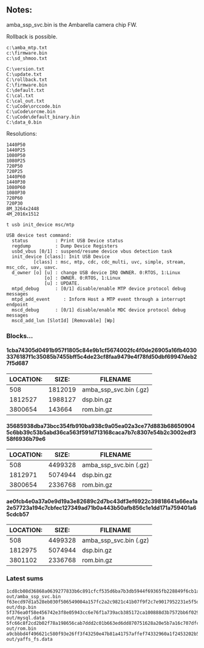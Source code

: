 ## Notes:

amba_ssp_svc.bin is the Ambarella camera chip FW.

Rollback is possible.

```
c:\amba_mtp.txt
c:\firmware.bin
c:\sd_shmoo.txt

C:\version.txt
C:\update.txt
C:\rollback.txt
C:\firmware.bin
C:\default.txt
C:\cal.txt
C:\cal_out.txt
C:\uCode\orccode.bin
C:\uCode\orcme.bin
C:\uCode\default_binary.bin
C:\data_0.bin
```

Resolutions:

```
1440P50
1440P25
1080P50
1080P25
720P50
720P25
1440P60
1440P30
1080P60
1080P30
720P60
720P30
8M_3264x2448
4M_2016x1512
```

```
t usb init_device msc/mtp

USB device test command:
  status          : Print USB Device status
  regdump         : Dump Device Registers
  usbd_vbus [0/1] : suspend/resume device vbus detection task
  init_device [class]: Init USB Device
          [class] : msc, mtp, cdc, cdc_multi, uvc, simple, stream, msc_cdc, uav, uavc.
  d_owner [o] [u] : change USB device IRQ OWNER. 0:RTOS, 1:Linux
              [o] : OWNER. 0:RTOS, 1:Linux
              [u] : UPDATE.
  mtpd_debug      : [0/1] disable/enable MTP device protocol debug messages
  mtpd_add_event	 : Inform Host a MTP event through a interrupt endpoint
  mscd_debug      : [0/1] disable/enable MDC device protocol debug messages
  mscd_add_lun [SlotId] [Removable] [Wp]
```

### Blocks...

#### 1cba74305d0491b957f1805c84e9b1cf5674002fc4f0de26905a16fb40303376187f1c35085b7455bff5c4de23cf8faa9479e4f78fd50dbf69947deb27f5d687
	
| LOCATION: | SIZE:    | FILENAME |
|-----------|----------|----------|
| 508       | 1812019  | amba_ssp_svc.bin (.gz) |
| 1812527   | 1988127  | dsp.bin.gz |
| 3800654   | 143664   | rom.bin.gz |

#### 35685938dba73bcc354fb910ba938c9a05ea02a3ce77d883b686509045c6bb39c53b5abd36ca563f591d713168caca7b7c8307e54b2c3002edf358f6936b79e6

| LOCATION: | SIZE:    | FILENAME |
|-----------|----------|----------|
| 508       | 4499328  | amba_ssp_svc.bin (.gz) |
| 1812971   | 5074944  | dsp.bin.gz |
| 3800654   | 2336768  | rom.bin.gz |

#### ae0fcb4e0a37a0e9d19a3e82689c2d7bc43df3ef6922c39818641a66ea1a2e57723a194c7cbfec127349ad71b0a443b50afb856c1e1dd171a759401a65cdcb57

| LOCATION: | SIZE:    | FILENAME |
|-----------|----------|----------|
| 508       | 4499328  | amba_ssp_svc.bin (.gz) |
| 1812975   | 5074944  | dsp.bin.gz |
| 3801102   | 2336768  | rom.bin.gz |

### Latest sums


	1cd8cb08d36868a0639277833b6c891cfcf535d6ba7b3db5944f69365fb228849f6cb1acaa07c44e3d6b1841d11d59fbc2e9a00e4d2dd91c4a4269648fcd4ade  out/amba_ssp_svc.bin
	f63ecd97d1a528eb030f506549004a157fc2a2c9821c41b07f9f2c7e9017952231e5f5dd532c50c97bd96b08ba54acb4d25c73ae5419dd9949e3665cfeb4a004  out/dsp.bin
	5f376ea0f58e456742e3f8e05943cc6e76f1a739acb385172ca100888d3b7572bb6f0294ef55949c1cfdd73a7f39b10d79bd8e5758ace54223607143f33d658d  out/mysql.data
	5fc66c8f2cd2b02f78a198656cab7ddd2c01b663ed6dd870751628a20e5b7a16c707dfc69713d307888811994b9c550e1c4473016355a064a17586f738c9cdb7  out/rom.bin
	a9cbbbd4f496621c580f93e26ff3f43250e47b81a41757affef74332960a1f2453202b57d25dab7da0c7bc6f252559d11bdebf72afb17401ffbf63d9985ced1a  out/yaffs_fs.data

